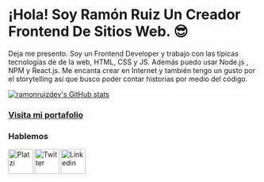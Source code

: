 <h1>¡Hola! Soy Ramón Ruiz Un Creador Frontend De Sitios Web. 😎
</h1>

<p>Deja me presento. Soy un Frontend Developer y trabajo con las típicas tecnologías de de la web, HTML, CSS y JS. Además puedo usar Node.js , NPM y React.js. Me encanta crear en Internet y también tengo un gusto por el storytelling así que busco poder contar historias por medio del código.</p>

[![ramonruizdev's GitHub stats](https://github-readme-stats.vercel.app/api?username=ramonruizdev&count_private=true&show_icons=true&title_color=ee2b47&icon_color=ee2b47&text_color=ffffff&bg_color=000000&border_radius=10&hide_border=true)](https://github.com/anuraghazra/github-readme-stats)

<a href="https://ramonruiz.me/"><h3>Visita mi portafolio</h3></a>

<!-- Nav -->
<h3>Hablemos</h3>
<a href="https://platzi.com/p/ramonruiz/" target="_blank"><img height="50" alt="Platzi" title="Platzi" align="left" src="https://firebasestorage.googleapis.com/v0/b/ramonruizdev.appspot.com/o/Icons%2FPlatzi.svg?alt=media&token=3ac7dd8b-9b85-4f67-b0dc-5d03c8606297" /></a><a href="https://twitter.com/ramonruizdev" target="_blank"><img height="50" alt="Twitter" title="Twitter" align="left" src="https://firebasestorage.googleapis.com/v0/b/ramonruizdev.appspot.com/o/Icons%2FTwitter.svg?alt=media&token=c9adf2a7-4614-4a8a-bb46-a68ad966be4d" /></a><a href="https://www.linkedin.com/in/ramonruizrocha/" target="_blank"><img height="50" alt="Linkedin" title="Linkedin" align="left" src="https://firebasestorage.googleapis.com/v0/b/ramonruizdev.appspot.com/o/Icons%2FLinkedin.svg?alt=media&token=60eec308-e703-423f-8672-6ca89d703fd7" /></a>

